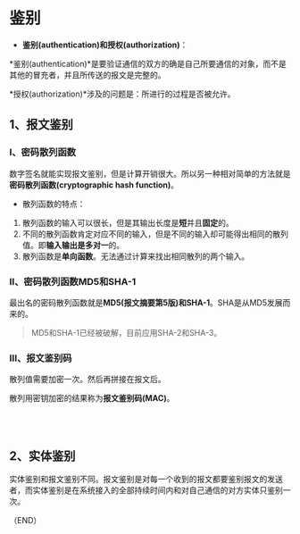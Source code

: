 # 鉴别    

- **鉴别(authentication)和授权(authorization)**：  

*鉴别(authentication)*是要验证通信的双方的确是自己所要通信的对象，而不是其他的冒充者，并且所传送的报文是完整的。    

*授权(authorization)*涉及的问题是：所进行的过程是否被允许。    


## 1、报文鉴别    

### Ⅰ、密码散列函数    

数字签名就能实现报文鉴别，但是计算开销很大。所以另一种相对简单的方法就是**密码散列函数(cryptographic hash function)**。    

- 散列函数的特点：  

1. 散列函数的输入可以很长，但是其输出长度是**短**并且**固定**的。    
2. 不同的散列函数肯定对应不同的输入，但是不同的输入却可能得出相同的散列值。即**输入输出是多对一**的。    
3. 散列函数是**单向函数**。无法通过计算来找出相同散列的两个输入。    


### Ⅱ、密码散列函数MD5和SHA-1    

最出名的密码散列函数就是**MD5(报文摘要第5版)**和**SHA-1**。SHA是从MD5发展而来的。    

> MD5和SHA-1已经被破解，目前应用SHA-2和SHA-3。    


### Ⅲ、报文鉴别码    

散列值需要加密一次。然后再拼接在报文后。    

散列用密钥加密的结果称为**报文鉴别码(MAC)**。    


<br />
<br />

## 2、实体鉴别    

实体鉴别和报文鉴别不同。报文鉴别是对每一个收到的报文都要鉴别报文的发送者，而实体鉴别是在系统接入的全部持续时间内和对自己通信的对方实体只鉴别一次。    


（END）  


